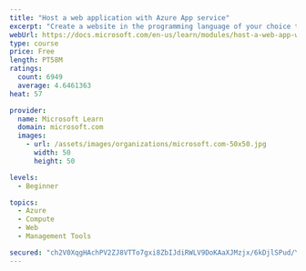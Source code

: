 ```yaml
---
title: "Host a web application with Azure App service"
excerpt: "Create a website in the programming language of your choice through the hosted web app platform in Azure App Service."
webUrl: https://docs.microsoft.com/en-us/learn/modules/host-a-web-app-with-azure-app-service/
type: course
price: Free
length: PT58M
ratings:
  count: 6949
  average: 4.6461363
heat: 57

provider:
  name: Microsoft Learn
  domain: microsoft.com
  images:
    - url: /assets/images/organizations/microsoft.com-50x50.jpg
      width: 50
      height: 50

levels:
  - Beginner

topics:
  - Azure
  - Compute
  - Web
  - Management Tools

secured: "ch2V0XqgHAchPV2ZJ8VTTo7gxi8ZbIJdiRWLV9DoKAaXJMzjx/6kDjlSPud/YLSSTG2M3jfqOTwkyLTujFOJ3DYukZVFesQJhlB5iY2xFqBXIFsZIxFLOWEG2xXyK7rykziIIZIIHS8BAsxdMj3AG37VDOBUtdI5/pvaz/naDQYEIm0YYCb9BSRmnj3DxcH5Jz982MPYDcGu9JrELZW5W8loY9y8K5m2ABfo5Jo3614g1GmybQLCPHiEC9lvfXuWkcGq/xXpbGywdziG0TTf0pZn7Yy/c90fb4JHYd7EKXSeicSmMSx2aY5yHlFQ5SKT8aOnCvXL3s3YTkJ2c+GBz8uCzfx+B9CHJx+/tIKc78rpnmU6jjBQSI9CyhRG7+hPgzQvpu8Qv/9OAVpRydlz64uItEAuqmt1g+m/Q10Kd/o=;jS2SuGJFQQW1GhJMXYiaxg=="
---
```


